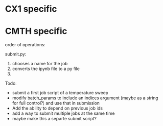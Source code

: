 # CX1 specific

# CMTH specific

order of operations:

submit.py:

1) chooses a name for the job
2) converts the ipynb file to a py file
3) 


Todo:
- submit a first job script of a temperature sweep
- modify batch_params to include an indices argument (maybe as a string for full control?) and use that in submission
- Add the ability to depend on previous job ids
- add a way to submit multiple jobs at the same time
- maybe make this a separte submit script?